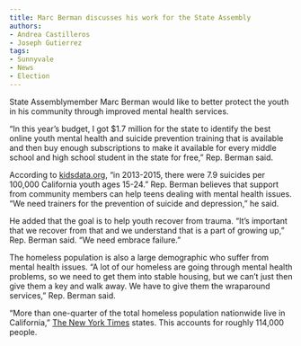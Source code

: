```yaml
---
title: Marc Berman discusses his work for the State Assembly
authors:
- Andrea Castilleros 
- Joseph Gutierrez
tags:
- Sunnyvale
- News
- Election
---
```

State Assemblymember Marc Berman would like to better protect the youth in his community through improved mental health services.

“In this year’s budget, I got $1.7 million for the state to identify the best online youth mental health and suicide prevention training that is available and then buy enough subscriptions to make it available for every middle school and high school student in the state for free,” Rep. Berman said.

According to [kidsdata.org](https://www.kidsdata.org/topic/213/youthsuicide-rate/table#fmt=2311&loc=2,127,347,1763,331,348,336,171,321,345,357,332,324,369,358,362,360,337,327,364,356,217,353,328,354,323,352,320,339,334,365,343,330,367,344,355,366,368,265,349,361,4,273,59,370,326,333,322,341,338,350,342,329,325,359,351,363,340,335&tf=93), “in 2013-2015, there were 7.9 suicides per 100,000 California youth ages 15-24.” Rep. Berman believes that support from community members can help teens dealing with mental health issues. “We need trainers for the prevention of suicide and depression,” he said.

He added that the goal is to help youth recover from trauma. “It’s important that we recover from that and we understand that is a part of growing up,” Rep. Berman said.  “We need embrace failure.”

The homeless population is also a large demographic who suffer from mental health issues.  “A lot of our homeless are going through mental health problems, so we need to get them into stable housing, but we can’t just then give them a key and walk away. We have to give them the wraparound services,” Rep. Berman said.

“More than one-quarter of the total homeless population nationwide live in California,” [The New York Times](https://www.nytimes.com/2017/12/21/us/california-today-states-homeless-population-drives-national-increase.html) states. This accounts for roughly 114,000 people.